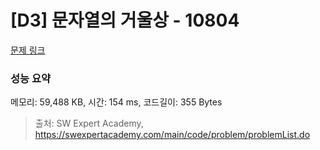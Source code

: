 # [D3] 문자열의 거울상 - 10804 

[문제 링크](https://swexpertacademy.com/main/code/problem/problemDetail.do?contestProbId=AXTC0x16D8EDFASe) 

### 성능 요약

메모리: 59,488 KB, 시간: 154 ms, 코드길이: 355 Bytes



> 출처: SW Expert Academy, https://swexpertacademy.com/main/code/problem/problemList.do